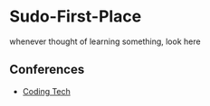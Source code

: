 # Sudo-First-Place

whenever thought of learning something, look here

## Conferences
- [Coding Tech](https://www.youtube.com/c/CodingTech/featured)
